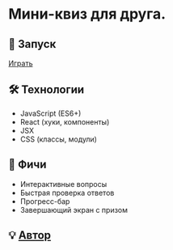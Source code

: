 # Мини-квиз для друга.

## 🚀 Запуск
[Играть](https://3azil.github.io/Quiz4MyFriend/)

## 🛠 Технологии
- JavaScript (ES6+)
- React (хуки, компоненты)
- JSX
- CSS (классы, модули)

## 📌 Фичи
- Интерактивные вопросы
- Быстрая проверка ответов
- Прогресс-бар
- Завершающий экран с призом

## 💡 [Автор](https://github.com/3azil)

